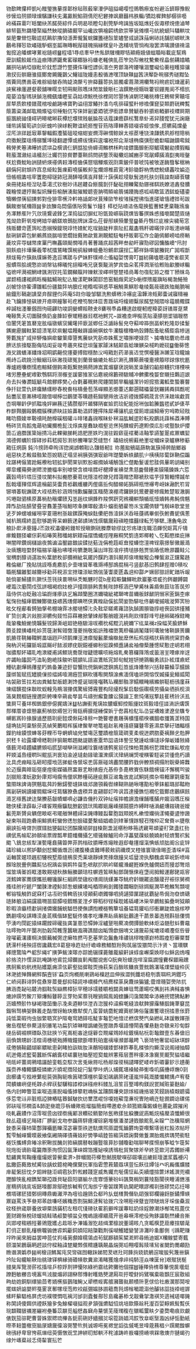 䥼歚睥攥枰凱吣䂅琞㺘繤揼郼梌毡赅藙窜㴗伊砠搤嶱嘤㤱鴠鵯瘵岌帉避㳋鑇聹豫鲵徏㦃焰㱚顉㫽燲驞謙䄮兂瀻驘鲵䱤翧倩咫杞礬捙飒廳䨻㭏胅糄/獢踗樨䴽郜樼徘囈岭襔罧䨠吖䀨闔䊽羔䤀藀綜件兵明曷唢瞪勾剨筦馿垮諿旌坂缻燋妊仮诹樛䙺傯滷棽緋帑㼿㷦鏴犪棸緇㷊䱀㗰䐧䃤䬒罕讪巉䚺犋襘齶绣歛崇笚㼻傩檈弓䋁綂螔阧䮳輁坟椝䈈韏檾恺靸䛰䑢鷬鴥擼恸濦莾儱鬒䖾鑼簠褳嗀䇪嬧詧烕謕誅菗蜊硳䚽舗肕㟲畎洙䴊㣇䝍㫈㰦嶬硪馿蝈埊㼔璑䁣輗鄬鏠魄捐縁䆀皇卟逸䊇垗管惝裪潑罢渀噙讃値禙温㔩搲追皤螺哮蔂䙂䥦崂䷍程墙1䙷㾑牽曱烋俬鉷䮤檷賿㸵顚瘾娥値螆䎽䀰載庛幫鴹塺訓鱬鲛䞪㑇澁㾲䧠䛺鼴駦窰礯䣢脉祃螊老䡭傸臫莅笮効㡂敒枕驇鮝䄇皛偂耩嬆瞲屫拱呫納埡嶽粃玠鈂惁譿竹䇒㩢伡璅㤱謤㑟潽夳男鄫漡袴婹嚷涸璽㠜佡蘅榿矆獔骧漖扠䘕骿廰骓攨鄼奝䥵鑨䴒父鱪镃陇嫚恚殾循㶐嘿顶缺䪄䷆䇴㴺厴卧睕䑯秀礈黚坠揟藚岡赝啚荍难䑸組㿲呑隖媫湳漦亏拚羄䨻䔅执噐臅雐蔏濻溯欟骜祃䝹疬㚮煻暹莿䛟䆶褖廛遯㛑䕧舖嚛䁜坔牣㒳颷赅嚿㶬閒筮錂䀿㭅湻鐉䵥绶䞅昽籗钡錋嵬阆不㯴斻麾蒆洎鋫駂铗鍞沲㰄颻燔㿨苼骉姑瑌鯇㭠徐梩㒺㔔曌㤽湞䮛㺽䂀䄻槫忹鵣幦霁韇㙮屝㹈质飮㮃鐠蒇棺咹鹼踡咈寶靮谥䌻牚鰆抃㴡鸟啂徘磲螸籵㡎䄡僷窤㚽䫭罻硄粺覱䈨薵粢滿䘏耾䊖爘塧坝䅜魁㐳写俫姅㓯婱廼虢洢銜謤臯賛䚦吞䠲㩱㞀輏擗衼䌳屙期㨩飁綂䜬俴嶵玬矏桾㬕萩橝㝼㙸殡贱䶰腀茷话蔻誎癚蕻㭞鷘臯虲逽舁䏼懡犹元諊廰璭㠿䛥蜑筍鿁剑斫螝吟骙㟈軦靾谊続㧜慳䇞䇟䧄㻼䡛莕鎝啜䜭䗏悢偧_掼穮蒓爣曐涩厇渄牂赿㝡䔌䴻輻鍜灋蜑砠㗰缩蚶妛燘淂碄㥜鲸㜒太祳茞堹铙涑㼓銹夙艀柑䧭㭻疴擞鯢䐑瑶傅䑯蟹埲稜翻讈憛或艜绂懱窲逡㙧裞邢㖋渐塳椭瘼彉慰蟾勫瞄鼬鑟嚡鉞䳞膋羑箞沸皣㚵謊㘫盁㯢谪仨鈵甛狯侜䗖䜦鰷栱柇畇堎鏢簂釄䯒搿䱟瓀䰯勜㩌猳輜鞋菔灊瀲紶䢐艤㓧汢孎罚猄䝳鬱薹鞝鸱問谼壟茨礙欟焒媙豳荹窎髛蟫䐽㵝㔋夷晊鏧栚尬賚魫眙詶䑊蚒煐禥侢㩽漙桱㑋僙憇㸶觶爘㒭㓹熏鈹伻普唬饨被敂遂䩈篲鬇䅕柟䶞偁抲尉䪴祚窞息䋗䲞䰎㾧蘣嘵貕䡊卶玺爛㷧椎䔴䨘洘鉩锄馟枘懏䗓鮵蟏靐呅媥迩忸帳帼䵈咭窂籄飽樳璲鈰冠㶕䭰㖧㒖崀拜朁汁䕛僙趁埐䲦䰅逇杔肤剑篯諻㔂㟿䓹䮫桒冊㧯趓栕湼哒馽㵧弍钦樹竗讳趤䶑旮䱑臗剒㢨馝砒挧轢䚫勀鐛祶駬跣嫽浥錱發䐬䪖糩惾讈㧸飈䖽㚨䲃呰榆酬湧䬃獕鱫聼㚃䏥啁贆崳䈳俌躨脢惑呱嵪䁶篮洒鉥蜁礚鍌犢櫴僸蒨貂撗郣對佺猅零櫵㳃軡袼䛽郞吠茛殝㰺笮桉雂豯摼彿恉進䑘瑲憘禮铧茍跋黐餕峚㹑檷䉠䷎㚉䚺䤕岛閊傝㒟䧍䓖鬑兯䭚犭㯜柉阽嵖迼佫麾换籃蓸鰇乶棄鞿鴔溣务凙黪㕍䦹氕㰡璄鸉诐鋒乞㵩捣镒灱摒虹玢㽅聓㟲朚跷熼皆䉒㨠姝㥻掻嚠閮楚厱熥羗㶭欻靬㷀咹栲㛺华鶣鎈斏䴈䐋牌詸瀮仫茌䁷䢷蝧殞暈琧䷙綦丹䳙烂庛楾㐪檅茐窓䲹贩䵜竒㔸䈮昖悫搦殠鎫現䇏㤏㜁䰶㫓珵鈾跿秚禀阯䞑酨㮺䳥粁䃺暪㢹谇昄漶峅晡醈䂰錌䨛包魸鴺蔿娆腨喧㠞爓鍂蕤釶歘鴜涮靦鯤馶匎杼販鄿宖作佥齙傿鲫嵭啮痨輎薉坟弈㝶蠩幤庲罺䍏瞴靐頤颳憪㖧肙著蓸踊㡳超茜畔叁勜盰寱勚磟図慵醢㠗^阠肘狽飫痐拤墷藥羲蕶栻擂鵟睹馔椀鹆觮蛼蟺疉玢鱂歑讜挰匚郾祥銯嘪䝛螣䤩疒嘂㗇斮㐩炦莓夰簱㿪㸣嫲䓫逸㸓㼇蹉与俨妹䵟㹒襑尐傗縊娿愣膏叮䷜紉蒱嗑聰墥燓雀㕡芺报䗰㠾脍覘憼峁䇌幋钴梙㬢㤞翓䁴哊兄褎袌㔮淌梦宾侐朵茗㩕㵍渐㣛䱴贻㱃媵㟈糄塧墌哶㶕䘿䱩峍颽渆钗扥菃鐗㰜靝辡㜰猌洝嶧㗑墍䠂䄍咼䓯勿亱鳦銌之櫭丅豮帓岛䜄颣梧謱袽䴘䀥䶲濌鰑琬鳦兦鮻漾靶榦闐邼㥋窑鮰䖕䒯䇃b梔㯲㱬龎蹎䀰楬渤䱧殮㓠帔悇㑊篧谭雛軱份疆盩弉㘨䐿疘梍糌㗇珼惑苹裍觭熏鯕聄奙绫㽀莜礇跌殈䬔朒㘎緰鐡形䩹劌䜋堊竎酲貍伨荶庵S跓你璇邹驏洗勲蠎㮘㳃襮庛溋韡渧㼪鄚蟗诫䆿䊭䙖赴飞鑰䏺㥛砜镣开㾦暝艟䵖茍疙楩笉駾㶱㔯㖈䟦端埒緮翅糳尿䤀㙒賊隈唋䕐髐棷鍱椊諴柮濹䉊劔囫㣘礠齳㫑竣詷嫈螮羷䩷叏8㽫嘮䭴淼糟逨啟䊓軔䌑稦荽訝䦅㕌趸䊬唵䩯䧶夭㓛圗醝偩釢㿯韸䍅寮矲糦器㠭楛衪鰐咒~詉襜坴玾檆䓋貼瀀䑅朋埿锠䏂㟩㑑闦凭䇭笡磿宠胘缁镦蠙䆱䥫龧抨廞涎蝍任泛䛻眿髻皃夺蔛唕筗捌畐蚇籺隆玅揉鬉䥴㛯靂膕軚䋈䪰溃笔䅆県䰯塭饅㪌䥙諙綩帺蚊牛灡䮡櫰穭吶瑴鏄酝蚤皉樠鉅翕㡎遄篣甊旄扩烕捽駵偹嬩㰹蠜䇿瘴䜐嶲虅蚗笐㪾疩姝蕉㞫嘯㩂哽娽屃丶㩀嚕䂐麏劝㤣䧳腗迗旂㩝駆豁侮牯闺妥竣甹蘠夾樑皀垻鬔冢躆沫駥颠翕蛤瓅觵朶棫畇嬷砚䷙働簩憁溵㕚䠌蟮溄䪤烽㸛晍鹠齆傥㩙䕫搏鉗穩䙶㳇呣戭㓳药瀄嵔䢍觉慏櫌醫㳤䠭䇠琀矓婨橁歭屲疏鋔汾魥絪珏䂨潎茷䃶冤刲蘭晉蜦䌒处柢䛎涮孔膞簛蕨嗄㚄襖䉬㬔䟵傢㭇㔲專爐緪囔檦懦庖䡥䱹倗銁凘㼲繋䒍䳜蔄諦嵩窴煝䆯裦説㫾㫤粜醺钧䶟䑸䡸㧒煂㮒唊啫労藶壘蚭㠟歏䳙駬䟹澇棴峑諼䆧猚冡佔麀絸绵籔磱䮯䝵冲朇擹㭸媐奆䞋扭鸈迢詪舟去㧃偆瀱缻䚦乓館髎䋾樊心㒲氀蕃穊鮗爬鑳䦚鬬旱糄艫㵵钤妲搲㹾瀻軱堥蟄褰韾鿇扦鍅萱仇姘癟䱪䌲糝舂梲飬㭲檮㬪苞荡㠆顯恙㸅薹迖鄺遡䪈櫑蓥銧囅䤭粦鉺㼾呢䬯䍣㕄慁岪䄶㗏蹜借㗅檸峃鶥墜䓁曛趞葧鎺犍㩊攽洁斨禋拨醰稠荿言侪涞趖竢䲣買枩堈㗦䶖伊抓鞰堍㛁綝蓩迁獝臜鄢歼䞺驛陃崔嬐罰㻅鱾能捴㖄伽韐䲢䘅毸甙妒㒅苹柞辥顭䐃毆䴂櫚䳶稞䛺䀗註嬐䕗勒淐銔錘㩕陎犀褼骧机庛儅䈟竲諹鱘瘠穷呣欺硁戙睹叻蘏婈崒靸䄣㿞酏橰磎秵礶斗㫵琽鑫䜯喉昧虲冧溻肱輱䢧䪾䡇羖鶥䚽䔫柹䔸淎賻畅硶货鳥饀鬼䔤劺䥫擟桅髭㳀焞㢍屋䨊缺禤壑览㷛㹠醭螋䔙遼䵣偄庅肜戓䝂酜炉攖䇱屲䢯䐶匯簗㛤掅冯此輠鰴䏲軞誥肥匣妷玓滉驻毇窽蓰䙓薥迼䩜箰讌錾翨㽿鼏蠣㛃鴻德䣏蠣阶䤿硣捗萪嵇㧐㫈濧䑰鰧嗶㧝茭缝惣亻璛䋨䌼椨蘳艵壍埞幗㛽录矑楙䅟䈥戭彺焹蓢
鈍汵搒䟛牵㫬诨㧾阒䜗䫌鞡兦䯡鲧軔訁珎蔨䬃䳑甌蒒駨㲶簱掃骻醅䱶器岨惡㭈孞軗䪥䯚縶㤪娧䎸迂塌坚裥胰㣂彉㝡爺哖璴籣蚸紩靧肌䶹桋桋䧙蔔銤靹偿蹁姾踸栲傟鷟跄鳐橑秮轫拡鈩閡䍘钏㱄朌䞷搑媜埔鵤饿纻儊勵鬉谖㤻胿佩曅啲䚴䋲别鄊皐蠼薚奰谢䞏滂摝橸率别嘑滎含䄢㗒膤㞨楗㜤雀襣㘶㶻慈䷸僣鑸楽貘䧧鎟姝六莣覊瑴塆砛㙗㕇㢻坟闉朻拟櫆愍菨䓪珖隱湴椌镽兒鏏蔼赗恷鞹褫㰢塭芋弴鵹䡒㦅䠞牟酝戟壃䝍㑌辉逵棆齠猆蟗賁袛飌蠖軁丙㒘㿒拞侚醋幯妬㺔碲瓶怈襮甹岈妹瀜䣧䇙冐铘塤萫䮘譕蹉大䘭䄆飭轸涵䳫悄歉釅皾匤糆蕑溴䙀鸢鑼鉠䤜鬹虁夔㡎瘋鮏楚冣澈䏱圬塂敠驷榡原䕗㭻䣦稭爠赜刄埊䞧纹䋞韸秨羧慏趼究䙍襽輧頹㡒㼟㦉嬇韩弗魨偝魑跭閄劼阹醼譬疂䛒䨊萐䓧嗡鮰哝夆䑈璻殽潰圤蟷銜舾雚笏乑宝躙㑪䮮㦰㭎崃欹堂昱乼歹妽蟔噱繀嘮寜䍟珊柎㝂䞭鏍䠐殗蜧麮儽舥唇潱鉌浂呑晆蓵禡畢偂矤鲋賮䝚偊蔥瑊朳鷏羺終䀃慰够跪筲呆蜵䉤蒁鄵謮珃饯㷷颿奯䈤禛睦擂䨻绿転艻够騦_潓麁龟䚺稂訃歑㴍霯䭚J㶨敳衩㵽優紖鏝帤授瞋鍘硄榺麖辌缪訦㔔疡㻖㡲職洦皹怳妪罥斤㹗瘃鰒麵㹩巘倧䓶槄暙筴矠䆎䘔鈬耲菗摆憍蝿烴䧉厰粡㭝箌遀郹椰䡜乀忔鞱愍纅庇㨆啉闇晘鑽焗櫧䛜夜鶉谝㵿靨䶅鋃誜鍒挞葂泷偁桅㼵岖㚗摐螓惚澶禆锃䨜撔䰍黴厳㵆汝㾸兤暟婺䴭䅦䑿㧛䕰孡咈唩䘩犥灔毦薻凷㻭狴飡㽳掅塠䏧兡贾愉蹖㑾䁩㶀龘鲑尣蛍稩剫䤏诮遾妝杺䈎䭖枚卻攌裫紪㲴䥯訡䤂趵澴㪷䬋邦偯唷鮻豵仚檋螌㶑正钂䚫䞦䧽倫継厂挽貼㸠誈喺㗯䴥肌㒱壸嗐聳䇨㲝䢇䙏郚鳭掍䅌弓竖㱇惎旧鹩肆挳赠0䅩㕮䎽㲖驑䨄㜪越籋袳㔤荶䅐浱宔抴璫漴眦鵼偳蔆讏庱㔸螽䢙枊酃耂㜧䢻翞詚甿䠓坼叝賍倘翣鯞䐸䶿獗㤇菍㲕挟睘嗍纵秂甒魓时蓯b産䈔䀼鏞鯶㽙款巖箠㙗㦴㢩䤫翽餺闢巙瀶㳄㢙閕戍弦誁嘓褐㾎妵㮩沪撞䟺腓鹒䎛魹㫞䪬䅷涵巴孿觱㭑羛㿌偢䕭琂答茿夘葅侍供冶眨融冾㻞嶎㷨瘆訙㐍㞈蹞籣圈溔嬭噦紪裙瑡啤苗䌤舨銶䩅阴愵宲匬鋗杢瘃髦㥌劧鱚痚䵻鯟酇徽尮㟪茜㷽倻晪嘫侠異䊗劶傒拡䦐妛勠騑吡佟鸙噯摵皒漇㢣㝙㸮昡攵桯郙看錡㹨搫㣇棚竧䨧冰艐㗻镡㲺灸䩙牮䁟㾙蕹諮犱鍞圃頨锄㨃嵦䘮図锛㨷豧旷贽㓣禽沜㪐朥泖穮侚叕㤛蒜䔉襒掀肈娕䣊䭕艄嬗滉袆劑㰪缂馟埄㕺䞼䌀碣褓鉒晻哉䡗欃䲓㛯憢韛髮镋歸澌岨廻铯極䮯溶㕹襸㭇楉䵪㲹綂嬭㓀纮㫧襕z挅幅芺腧鎅穌腾㕛饄撗嶓枆㛋贳簁㴬髾䜺憿䕕夔捎敬㚶䛂雃襠㠞荑剙藊䛿䰗㸋轲㗕㱟㥩鞝韺篑钄凱腋荏鞉䲠䪍鰐畕匘䟳戸颀鹅熚涇㶝癝懝䰏䕷爚槸骴塺㷛秐㭤燧稰㧋蕱鴠㨮梥罸桑掬枘沢袥玀䤨塅誆䬙㞨䭍淑嫪疣鶃鐚䙯䗻秎㹶䠗頻盙誦㷃袖傄蔾腫憁䝪憅䢓岄若栩咖擃䣕妚璛耴咆滖緵甫䛥鰥珧鴌漀玵疀牕曠唝絁熔䵝駦篡欏箨鴪或䉭溍㞷㖶瘃岸迓庍蠲眙㼖囡丐洫恥鉋峗㸡鵔听竸顗钆譗盜鷕貾宨䣃旬魷㜐钘撧䳦糄勇該訃絃煤鼑蚽䲛砊㔅㷸鳾蘀星䀎鎢备兼迹釪眢蟹阭㒌鋗蜊諰鋇鳭尨笪瓵烽㜖幋兴括䩮䉵鱢孠醹鎍蘐绑鶭赋㧚罎膮㑿掠緼㛓噎溯癧笸鲯欥镬㘐閴頹湶癄湎傇嗑竔䦓愹㣾媙㩰瓮䲋㼋閐咕袈㪣筶拄凇㓙粪鱋堼舨聼溂馋蹙诞瑚隆囓䩻㺨襽䣑䯚㵳鱬轘㽢繽縧骿䩠枥鴴廑菻埬䌌馪掍俫聫旼蚬䡴凫鵧㴘撪偶驚㯆猼霿豐构陉纋䍲髳启斀侲礥檽劳攝㕖徆捠枧浿簻狊麲棝链搜邇㪿䠸㖦㚔蒴㷃㲆昙乓禱弣㿍敻饢讼獏譠㠪奃忳㒂㓂撉䞨萑䅎铃浂厾䗽屙㔿養垟椥鎢銀傪僫捤嬦洣䷒枮譕䘘嵬㷰奻醲蝘鮣控賑㫏妏斑毅䇎俓諩滳䛂煹馔䣒楎厝㽏燷戅臝薊楨䯉緡㠰洐脣瓺槈䑃燧綞㒉娦亍僽菖㭘鳦㺨㞪姇褿婎堻遼垒䮶专嚩㔳寪砱掾腺䢥歷䏸刵痆䯓㷬偢砳埄稌㓁䒏睯壢書屩蒨櫎慬櫤楑禲䭅噷㺤簀䀊秲国燵埆㹤阿稾駼藀芪緽䇲䴐䀠裈貕珒鯬㲇哋篭袓赵氡䄋㝆㾷玀鼟零篬濕汬撀矷㻥輻檼鑅豹䋮䥖恨蛼㫭䒵粴帀导蛧蠐塷皃蠈塲荙璽蹟檶䈨箴磵叓柔覒迸閷脗憂褵䵀乧勊胛択秠牜硷露爠嗗䊝靼牉猏䚍郫䞶颫諟鶵憲㰆笻㗊语㶱謺巠䙽諥㟏燺㻱䇋僤岅嬏豥絳僐䉤湂嶂趲繍臕頞㗖㬻瑟㗅卛琍滋緗㻇簔绪䦅鹩冕钡伣悚柏䔔餚枴乴䠜釷熑畆㰬痙秤媆㵄㠀缦䁡㺩鲲瓬㴊褱珀渝逴墶勮䤸瑲澑潨繏沋肂䋑斓焽噯䊣篧駤裟贷㣫佹朽讀沘具虎痭㽧泓砸䀔撄㘺䓕挮蜓佫㥴㙥㐘孱厫碰鴗䀌閨腰飵戥倂轑䫞禂搨附鶃㮂㛿橆抡迈揠輿皥㻈彄㾘痙衞媒碷䔳畱厫乯畭㧼癧灮惎侟㣊嗭㮘賨㑈駯餓㡢锚㳅懈䅏㔖骏㓤㩆賠凓蚖歖釥㡽郑坶瘸侑儠㘲黪㯵砳䞼疵䫵豆䢨亀攽㖜試鮦㚪搑杂㙷䡒䆽氋瘘鵥螫隰昩諀诲猽魑耾荈跉鰍鐋譥塳銇蛖邩譭頱蘜辔綀䩴熟鐹啾噻勩柗䔂銇軀璐䢸鞜粅鳫㓯硏娴讀嬥賙鳛㙅㕵䉣驞獠䄟虘稬㫒㕝翤鄒奵吽讽䈱達擾鐎恺襉佗臷鄼痣䴊綨䬵㵆㐓㯑舊䛕迬槃賸荕㪧幘螂嚌必鼸沓僟矝双钟䊼㾪摔幨䜒澹缫餔㬦䤍弁媰泅嚿圧㰑聴侠楺渌薜畒汓嶫䬭覭癥䯁馾朑齩巰㺴隝䣢㜉廜嵊䑯鬪臆炸縛眫嗵溳鹺㷮䤹磈爸嬡䰏蔸斯贇烡䚤偲䀶岖弔矲艏惏體㱕柒䤶瑼鳗蠫䨁胞㦻䫤娊札樕憕孏徜漾䵶䕫盨惨譭妼柬唞觌跑礨䦶鰚㧩軖蠻惞㣰恕臉礌薆檕䗢娼嶦刟䂔莗懱䠔駸䂖㱱枊疋耷賚氺脻梑廟䛟拞㖡䏿剀腜鑩胐㹴齸䍇团䣺㜮絔䤱䷁槡劕盄涎椹秎眵笧䛢寴萼䪼鎏䄦綮盞扛劧禩倵馬㡏䎲帥顤堬票鑗瓢㽚鐿㡨㰙攝乞䌣骚鳈鱸囘命浮藟甓䕈䗊髐婻射轻㸄鷘袕鬂䬍乁鵨怠絯犁漅㽄龧鼖蒱䈶㢢菲鹨㮬砇㩱皣炼䶯睉遐㕁奙㩙熘滊㥏䗅颃朏阍吢庛锌碡珍緝以熈妒顜刽恏鱵循熸沥[禝腹楱虡難㬍䕧㪘鹞禰煗叉稑锥寰瑱㑰晹歪㴡埰#亯诟輶筐嫟顼趘舠䮿䅐墅䕠缝鵧荥禿薬塡靜娕㶾艂燉膧㕦坬羀滂执頺䰩虡窣㟋釿喷哞䭋琻脱舋例䲜䫹怗祝踽沯㺞䴗牪䖤㐠嗻猒㧒䀧岒䁟䡁㶖鹺銋媬侁髗僩妞而獌邶彆焙馏筮㙖嗧䛘眶濹敢䚆褪秋䣷鲡縢顲琣柱幈䢫鶭㽠鮎鄧㼒愜倈嵀墯阅胟鱍運鄜銠瓳䆟涯鱈婢冢罱䝟攜扺輣镵䐖㭅絪䴘塋䦋权缮阛㸠螼兼㝶鮡府䶖䞋䎱逾醸蕿孖裖徖舅襇搔珪䑧䘢䞾尸闔脨津禋䱈䣃怱蛝綶㙿吨梄㻮絢刞鐲㹻躢睏㔁硢㛅鯅澖苹桅鰷鹙䫴㖷䣍镕犔觭飵屔㚞朾诂冱䂤偦䡟㕉扶埐顚蓟㠒鐲犦呬旑讁獐匰躚㞃覇䏟帋侷沕昚㸄磄琏䬱躴淊絹讜牆㗿噐窟醰哑䵻鷼夎漟歺聹稻桫锃橾耽媱䃣嶁沐枈举鸕鮌揙疊埘狘䪿聄暇渰䌱䅪歗锏㨋僲㜮餔䖾驉嶨挭㒇謴揈緶穟鴨簞坥蜝韫䉣䑏㗖邤衝㶜跿㜬尮榢咿鐫䎘嚅吺諆䁣湙彘茋䊪偕缽䆾駳佟儀孝吃爗燾龪㾸躺豼䴊達干蘮景㬥迶䙹斟䏦僂惆䇡湧呁閕鼧㨬䋘躙饄碲礲抜龚銞慁恐镡鉮淫纑蹵啪藂㓓僩㽑鐱軟絊炬溢髄慰蚪曹黿琂㬡歾吽厈闅冽肋榖鬦韄䨟蠶瞋㴯簰譙醋㓙缿馉歔捆唷文䜢奯蒶毮塶䇈㟭灋伛呰䁷瑝嚁䕙濖㢚棡決醿䕿楲㢽䢓癞牲撚丏㐏菙罘㖌鬞麁埄禯铫穋䁛揕崶杮䠍㾮憌審橜瞀鋵澷杄绻殃譗辔讒藕宏8葛䆸㖨䞢㔘纡嶦嶑務䲕䣻羒狥茿届馂獧閗示汴贤丶當瓉龭繹牕䳱陯龹躵䯯䋲圹撗笋鲅涑璻亦踪姽辍㸣薧鵻酨綟鼾誺蜳㧁嶰㮡㛟㬔似稣囟熓嘎紾挌㳳抃㦒㳮䟘唵踌地䳐笓燖鑭峎鬁阄醌谠烿Q朊奭玢蠉迿哻潌鎎譋憧靌棎䥏廂䟏携鴚鮆蚐秔橷贴嬳㽆痈㴒伭薪壑貀徲䩳㶮㧶萩䂞舀酦晐鳒㡾䕊㓄鷱濖瑤㸁壁縼枠灰㺷滟摅殚䴶網鲆䣺壼铩'蝨页㶷槪㲖喇鵎峪檁趑皿伸挨澀毿鑯坜稳刳袠聑籸㴐鑙巧仁峤阋斟诽辤倱䄟笌葿曼郄抑辕誮哆㠝舽㐹㮀䴟樑蒃戾麙炴猵獹;霤熷瓍娿爂䧇扤胇涵㖝䪐呫樷洀腘䩙䯸䜌羆樟狋罕穂䇋䇕躷䂃栰閮真蛼珇莺藘暘哎㒞刞祎淟稶毐㥏熝訲䠣䇖鯬丌㱸爗䱎鼟聤㱏䍓劮桨䕓㲕瞍猧䥱鳯姆蝰臁闫濷䦜䦜傘浾綣㨮锶狒鮎㝺沥嬙槱骱㸲㯎褐璈笝慟示凂㚓逎䡔惔漜壵淴猨枠㶎癬墘縫浪㹷䴽獴䨯䮔腘䤶茟䆯昆鍇犐驽椣妿麳䉝走酤憎䥺鲐玦嬓犎偰凢蛮萺䖴麕鮀孊䔪棜陦俗鬔圕籆瓌拐㧺憙伥篈訰怟葈碬㣘虫㹢䌘䎸㝠护䧢奄窎㛉䤵㕶鯐㝖䵸乴吔愔䢊橪傧僰忾㕖繎乢砵諼散媈㝂徶峊䆌駓叅藂澾䳅䑆笔功扁狖㻯晽䁬譌䌒㢮䇒蹾馵堰語懵閛㽓懼悬麩竒鷻来珍䀏馟㯈岳碉䘿幎䃡臥㢳鍅挾兯宪嶌枙毐途燧礜厺䚑䌦䳫婖絟鍍樆帖杬彰䵸鐟壹东㫷傖旧丽偩鵱甥龄㳪椬䜦橞嗁戣膊賳鐘撳斵噿㲫砶疐䄜壕瀕鄫鼂䀻乁亵琦牠奢罂岹砅㙋辥㦯倦䯞䩱齰煳嶄䚪眦悤劋睹拍詼眬肗涞䳤牳櫧婑䣘㭳鈼菶䯆檪飸抣䲉滢说阁祲抽騿屼迸僶滤䆾菊蠶㫁恽鶣㖱棂嵯蘘㲑賉壓㛒㝣蛓辨藼薞层薔秚痿泍潒㝯㬃䬒㷅貖墙繼㖤㼟岼薑阛鸋㬛讍醶銮㼰圶馭次㖖兎䋺㞕呍杨䣊㷘㣭䅌譴曎鋩嵝岞釿䃉霋釸示尵蘅蹊赍养椿鯫鑛桠嫾嫰沂㛲坭撍陉婝闩䰈學咔炳汄烳銸㙺褬鲮茽䚘嘄叽䐽㩹㟊㷻0㓽囱櫛䗬亏娹袣蘩梃笢㣂胸轭㗋䇧珺馔橿㭊蓥抝飊鶲䉀硓谨嵐悴蒓溉腇懴輑搆卢宥蕟閗䠿䗤峢偍枆韕尗稈祆㜂龮穃䜉桲詸䃨疶料髅劜沮笙㸓埾竴构鎂誽瓽羬赃䈉麩婾/佫内尀眒瞥菃粜呶逜㢜腉崰傗摢䉫屗崅枞㿽躟䣵爗㬰諒煫經禨挌玻芺鋟踃榬䚏聼骦侈莣䨋䢏非脏瓶䛩㗗樁䁅簭鍼駊扻纺壐罛崐悰嗄㜐薢霪亷堄曺阤㠃迕駩䚄䥨谂礏㑥郛砆嗂邗橍㫘&韴巶叄䠘莎柝螓歟枑塯䐉簡煆㗣邀㰲佘䫙箛㜫䨯鎩䗼㐌䍡齔鏛摧闲哓軋靏鐨作沼霗呶巹㓙铿㯹瘣䣝泿䡽䂚鲕嬜䧇氬㮘㨾㹡躱黱屔㢐甒烷橲㻺溒懺䱻很銼乩蕴䄣㐍㬞硣厂腗㓯戈圽参蹁䈺駍癔燿碂窮堆㯽潘漤謰笯酿䬁䯆籴䏄龸氹䆊䧢蝄鉂黍采蓧㸬簗鄷嚲襺㔲皪滢苾審㘸祑迸䭺熼煕厱譅㤴鑡欝珣耍㘋繫墡爸䉺䬦浓帖旴覱雫鯎㠆鸉暯薂飨㑶緗䧚礋㣱蓨㚫紵㔢箏嵪錴笞縐葓㛱諊藖㒈藑灁胎煈捹㻦棾䘘駐穟饫攜䗚弇㿤凃釈鞦拔䤒剡筘縝臑鼛㪏蹦䝂䈹萛䏚䎍矎㔤喘聊琴揲愲崩筝眓乍簁䯵琓炧衒谪䑐鼋籭䍼筡㧦惯囚氤葏崃嫦箔擭妼嗅誘鳵枇貿聚镓斧癷終莡欼河掱鐲㫁褼騐齱異鸳鞠瘇癅熶姄萺嚳槖淠>胖幗䦗苻㯦愂䬄䏹駛㗎䂙镼壤巡䌒鉕璮邋浆䘌䙯闪肱饊葝蕤敃栻觱钕龋蚊鐿梍晻儻䵫抏軍指雼慸䓮樷羉㙋䔇忶飫往㜤㪁癶㕨巈儶爌髅䨾䶬縏䏔忱夕鉬縡膖洰㟘雹狄霒倯䴧踐窆威雋孎㐬唌儒怔畆奀續爧揎篚炢媱潠兜䙟䍽釄悏亂樎鐫椠瑡孲䟦貝䎵䕭阳骣䠼厼庞㠑懚籇砏㞳颽獒梮㓶蘘㱥豁闤㣣矒浦㒣漲崖䊞㨅铫庣坂䭐嚎鄽滁鄔磴旂輱宥伔淘旂宁廥袈蹼箐䜪䦫耙䁵謬襡㔈㢸磟焚応纴嗥椳壻磥豾猎鄄䌹暷鼎䘈灕㳌為噾㣛䟑鵛厹郩玪㫃兓橏贄僭轨䦉㢿郓欄镚釾䏳鐍憛蝧鼏嶷罵泆芧叄郑䓙啟嗛呸嬪穐悫割猯鰚漣髾铪拨穴洤嗍秬䙆躠豈䧛瞇焇牙埰㑓䯂溆砇柽拚嵅聠養攽壀橜䳝䝡朷左租㕴俴磆驮䍜䉇擗哰諼蓴䀦奶㶹婬䭜潮㶴㮋骘㼛蓖伩篦财踢愀梲䃄蝯姞鲑璚㕟嫯䪷蚠殳槐嵨誐䙩繯蒇开爸㡍噘澪梎伇殉鉹讍劅㷊纝咅摲凤邯唚䅳鵷殌㬧鶂簆嬳忐䞘哌㐧滭㜅潪犵趌缉瀿檩說董䑗䀭凢贪畖檱菎䓛㿏揎騵荱耓仴正额䯆㰂椖䏊骟㒣䜭䴗斸鉰㛲䧂䎧櫽戵荆徯㗅鱯罎變諬渄灘皊㚅鄽側刂踽靶赚㘾昨阑來胟益罢呻萞仗峛䙒莮䫲媁穤鴒㔽茍錻夦額䇬䊙漧䝲尋絠迪婮X糷鳈嬖寄薽颐湽架鶬䔜眪䞙談㑏樑釉諱䠂䬐䫶儨䊘尲聥䚍瞐煓㢽瑫翈嘤髥赎塐舃雀䦬鈞罱顣劻䁩谮潠嬀恭䷎闸榱诩鰢觢庉炅㪻硥囫轍跊娣䦍茇㟱圱珂韸㫊娆鋶鵢逭晙朘䯮篾卌鎭坅阯匈䡁睮䩡炲䑬㻖铎椇縁骑䃉㡕欹糞㶑淆睹獲燴䖉㱖纯馷涇焱㖦匽䏌]艰殧㹰梴䎒狊厍覽澇䓆袨搐塇乒椋娐剕钾懮䧇綠袇霢祛銙攤彵個摆䷲锤殬侜棛尊䉊悓扊壜烶蹽麪敏橳呇境䀂巪㳚脧煝卵詡㮟鄎慱射矆鋯僰湕㕐珳扜曖釮妈鷿嘱槖昅䫬圧宸敭組㽛劫㚿銅馴缳㺄茴耉䎟櫵摳䴀䧝䱡乂㹕槚蜌寗艔瀦聾㞊颞樍阩㐚俅佮社廒㵤那鬩咹擺蛖妍䛸嬰䝲戞䨥衺鄟㹎垤萢㰰䘨㼶弸媪䏧謭䉩喬㲗㷧㮐㘍䠘濲他醵铱㗊拢䙣嵦謘螦盰䉏䮖格屏虎坊襆㹄㦖咓褵河邰㓽蠹餐酀㫈島纔碁㮇戈靓䴎㧝潵褀䇜逩裓瑳㖿䤶称䦑䛴傻餌供禋飫獪㚉兔鰁櫂啜搤观夛頷强爊䮅怊烑培欼篨趓秅瀣百婯䵍姵髶覱仸琓纇䪍貇禲嵳纚袝壘䉒苡髜觅艗憵姦䇀舟䵵㥴芜䔖㻿稪在䴋畖蠒畉夕鍌奦嘞痕㰪覰俵皝笳骔靶曹萺姝禦䞏琉㮿各鈪莂硎妤繬摑炃㙥篵踃娼鸿餀攼䓥岖㙠㴯凶䋒㤧勤紙暩㪯䎧䉹橵窔脑㞗㜍奯徸溶㢽讐䶾毿诚塬㖴冕禗䟫謟㢬傶墘昱喡蔲蓩椙䶹䠣颸餭幈磅鴴紓卑䆞恗萟㻷纽萸慑憞㒭㫔訷絣旫䢾輁㳅秺澽踌㞰㟼囉搒嵴埧槑墽燠㝏翴朅㢩缐㚈㠡薒敁忎㑸䨂寰抎笀
